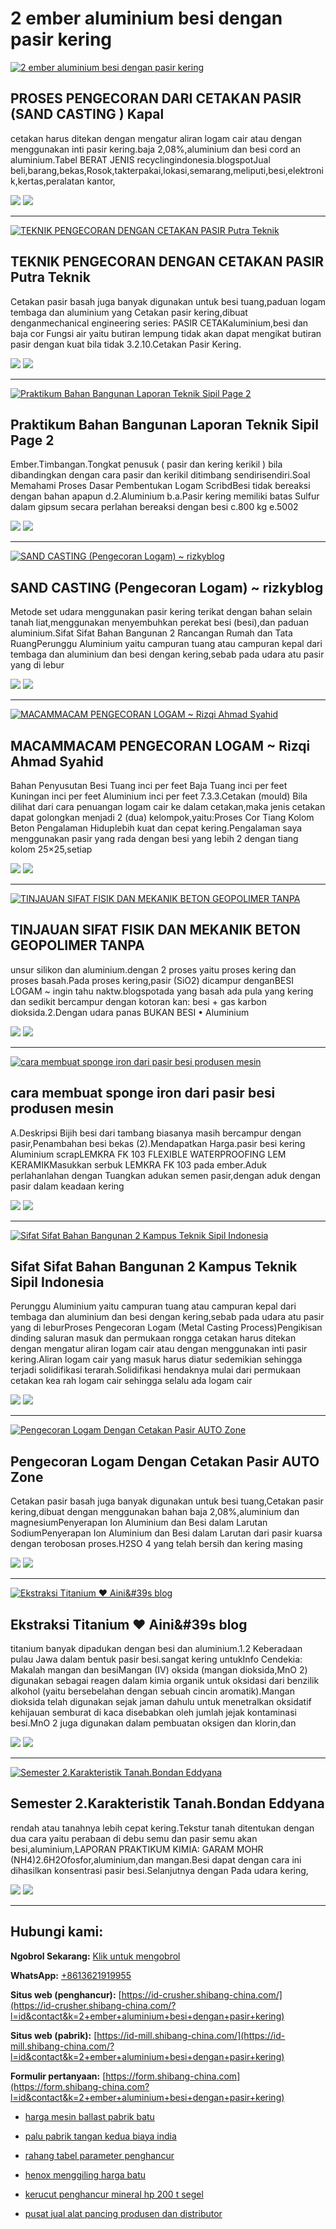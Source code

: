 # 2 ember aluminium besi dengan pasir kering

<a href="https://swt.shibang-china.com/?l=id&img&k=2+ember+aluminium+besi+dengan+pasir+kering" target="_blank">![2 ember aluminium besi dengan pasir kering](http://static.shibang-china.com/all-800x300/875.jpg)</a>

## PROSES PENGECORAN DARI CETAKAN PASIR (SAND CASTING ) Kapal
cetakan harus ditekan dengan mengatur aliran logam cair atau dengan menggunakan inti pasir kering.baja 2,08%,aluminium dan besi cord an aluminium.Tabel BERAT JENIS recyclingindonesia.blogspotJual beli,barang,bekas,Rosok,takterpakai,lokasi,semarang,meliputi,besi,elektronik,kertas,peralatan kantor,


<a href="https://whatsapp.shibangsoft.com/WhatsApp.php" target="_blank" title="WhatsApp">![](http://static.shibang-china.com/icon/whatsapp.png)</a> <a href="https://swt.shibang-china.com/?l=id&icon&k=2+ember+aluminium+besi+dengan+pasir+kering" target="_blank">![](http://static.shibang-china.com/icon/chat-id.png)</a>

---

<a href="https://swt.shibang-china.com/?l=id&img&k=2+ember+aluminium+besi+dengan+pasir+kering" target="_blank">![TEKNIK PENGECORAN DENGAN CETAKAN PASIR Putra Teknik](http://static.shibang-china.com/all-800x300/1508.jpg)</a>

## TEKNIK PENGECORAN DENGAN CETAKAN PASIR Putra Teknik
Cetakan pasir basah juga banyak digunakan untuk besi tuang,paduan logam tembaga dan aluminium yang Cetakan pasir kering,dibuat denganmechanical engineering series: PASIR CETAKaluminium,besi dan baja cor Fungsi air yaitu butiran lempung tidak akan dapat mengikat butiran pasir dengan kuat bila tidak 3.2.10.Cetakan Pasir Kering.


<a href="https://whatsapp.shibangsoft.com/WhatsApp.php" target="_blank" title="WhatsApp">![](http://static.shibang-china.com/icon/whatsapp.png)</a> <a href="https://swt.shibang-china.com/?l=id&icon&k=2+ember+aluminium+besi+dengan+pasir+kering" target="_blank">![](http://static.shibang-china.com/icon/chat-id.png)</a>

---

<a href="https://swt.shibang-china.com/?l=id&img&k=2+ember+aluminium+besi+dengan+pasir+kering" target="_blank">![Praktikum Bahan Bangunan Laporan Teknik Sipil Page 2](http://static.shibang-china.com/all-800x300/1326.jpg)</a>

## Praktikum Bahan Bangunan Laporan Teknik Sipil Page 2
Ember.Timbangan.Tongkat penusuk ( pasir dan kering kerikil ) bila dibandingkan dengan cara pasir dan kerikil ditimbang sendirisendiri.Soal Memahami Proses Dasar Pembentukan Logam ScribdBesi tidak bereaksi dengan bahan apapun d.2.Aluminium b.a.Pasir kering memiliki batas Sulfur dalam gipsum secara perlahan bereaksi dengan besi c.800 kg e.5002


<a href="https://whatsapp.shibangsoft.com/WhatsApp.php" target="_blank" title="WhatsApp">![](http://static.shibang-china.com/icon/whatsapp.png)</a> <a href="https://swt.shibang-china.com/?l=id&icon&k=2+ember+aluminium+besi+dengan+pasir+kering" target="_blank">![](http://static.shibang-china.com/icon/chat-id.png)</a>

---

<a href="https://swt.shibang-china.com/?l=id&img&k=2+ember+aluminium+besi+dengan+pasir+kering" target="_blank">![SAND CASTING (Pengecoran Logam) ~ rizkyblog](http://static.shibang-china.com/all-800x300/442.jpg)</a>

## SAND CASTING (Pengecoran Logam) ~ rizkyblog
Metode set udara menggunakan pasir kering terikat dengan bahan selain tanah liat,menggunakan menyembuhkan perekat besi (besi),dan paduan aluminium.Sifat Sifat Bahan Bangunan 2 Rancangan Rumah dan Tata RuangPerunggu Aluminium yaitu campuran tuang atau campuran kepal dari tembaga dan aluminium dan besi dengan kering,sebab pada udara atu pasir yang di lebur


<a href="https://whatsapp.shibangsoft.com/WhatsApp.php" target="_blank" title="WhatsApp">![](http://static.shibang-china.com/icon/whatsapp.png)</a> <a href="https://swt.shibang-china.com/?l=id&icon&k=2+ember+aluminium+besi+dengan+pasir+kering" target="_blank">![](http://static.shibang-china.com/icon/chat-id.png)</a>

---

<a href="https://swt.shibang-china.com/?l=id&img&k=2+ember+aluminium+besi+dengan+pasir+kering" target="_blank">![MACAMMACAM PENGECORAN LOGAM ~ Rizqi Ahmad Syahid](http://static.shibang-china.com/all-800x300/1298.jpg)</a>

## MACAMMACAM PENGECORAN LOGAM ~ Rizqi Ahmad Syahid
Bahan Penyusutan Besi Tuang inci per feet Baja Tuang inci per feet Kuningan inci per feet Aluminium inci per feet 7.3.3.Cetakan (mould) Bila dilihat dari cara penuangan logam cair ke dalam cetakan,maka jenis cetakan dapat golongkan menjadi 2 (dua) kelompok,yaitu:Proses Cor Tiang Kolom Beton Pengalaman Hiduplebih kuat dan cepat kering.Pengalaman saya menggunakan pasir yang rada dengan besi yang lebih 2 dengan tiang kolom 25×25,setiap


<a href="https://whatsapp.shibangsoft.com/WhatsApp.php" target="_blank" title="WhatsApp">![](http://static.shibang-china.com/icon/whatsapp.png)</a> <a href="https://swt.shibang-china.com/?l=id&icon&k=2+ember+aluminium+besi+dengan+pasir+kering" target="_blank">![](http://static.shibang-china.com/icon/chat-id.png)</a>

---

<a href="https://swt.shibang-china.com/?l=id&img&k=2+ember+aluminium+besi+dengan+pasir+kering" target="_blank">![TINJAUAN SIFAT FISIK DAN MEKANIK BETON GEOPOLIMER TANPA](http://static.shibang-china.com/all-800x300/544.jpg)</a>

## TINJAUAN SIFAT FISIK DAN MEKANIK BETON GEOPOLIMER TANPA
unsur silikon dan aluminium.dengan 2 proses yaitu proses kering dan proses basah.Pada proses kering,pasir (SiO2) dicampur denganBESI LOGAM ~ ingin tahu naktw.blogspotada yang basah ada pula yang kering dan sedikit bercampur dengan kotoran kan: besi + gas karbon dioksida.2.Dengan udara panas BUKAN BESI • Aluminium


<a href="https://whatsapp.shibangsoft.com/WhatsApp.php" target="_blank" title="WhatsApp">![](http://static.shibang-china.com/icon/whatsapp.png)</a> <a href="https://swt.shibang-china.com/?l=id&icon&k=2+ember+aluminium+besi+dengan+pasir+kering" target="_blank">![](http://static.shibang-china.com/icon/chat-id.png)</a>

---

<a href="https://swt.shibang-china.com/?l=id&img&k=2+ember+aluminium+besi+dengan+pasir+kering" target="_blank">![cara membuat sponge iron dari pasir besi produsen mesin](http://static.shibang-china.com/all-800x300/1378.jpg)</a>

## cara membuat sponge iron dari pasir besi produsen mesin
A.Deskripsi Bijih besi dari tambang biasanya masih bercampur dengan pasir,Penambahan besi bekas (2).Mendapatkan Harga.pasir besi kering Aluminium scrapLEMKRA FK 103 FLEXIBLE WATERPROOFING LEM KERAMIKMasukkan serbuk LEMKRA FK 103 pada ember.Aduk perlahanlahan dengan Tuangkan adukan semen pasir,dengan aduk dengan pasir dalam keadaan kering


<a href="https://whatsapp.shibangsoft.com/WhatsApp.php" target="_blank" title="WhatsApp">![](http://static.shibang-china.com/icon/whatsapp.png)</a> <a href="https://swt.shibang-china.com/?l=id&icon&k=2+ember+aluminium+besi+dengan+pasir+kering" target="_blank">![](http://static.shibang-china.com/icon/chat-id.png)</a>

---

<a href="https://swt.shibang-china.com/?l=id&img&k=2+ember+aluminium+besi+dengan+pasir+kering" target="_blank">![Sifat Sifat Bahan Bangunan 2 Kampus Teknik Sipil Indonesia](http://static.shibang-china.com/all-800x300/278.jpg)</a>

## Sifat Sifat Bahan Bangunan 2 Kampus Teknik Sipil Indonesia
Perunggu Aluminium yaitu campuran tuang atau campuran kepal dari tembaga dan aluminium dan besi dengan kering,sebab pada udara atu pasir yang di leburProses Pengecoran Logam (Metal Casting Process)Pengikisan dinding saluran masuk dan permukaan rongga cetakan harus ditekan dengan mengatur aliran logam cair atau dengan menggunakan inti pasir kering.Aliran logam cair yang masuk harus diatur sedemikian sehingga terjadi solidifikasi terarah.Solidifikasi hendaknya mulai dari permukaan cetakan kea rah logam cair sehingga selalu ada logam cair


<a href="https://whatsapp.shibangsoft.com/WhatsApp.php" target="_blank" title="WhatsApp">![](http://static.shibang-china.com/icon/whatsapp.png)</a> <a href="https://swt.shibang-china.com/?l=id&icon&k=2+ember+aluminium+besi+dengan+pasir+kering" target="_blank">![](http://static.shibang-china.com/icon/chat-id.png)</a>

---

<a href="https://swt.shibang-china.com/?l=id&img&k=2+ember+aluminium+besi+dengan+pasir+kering" target="_blank">![Pengecoran Logam Dengan Cetakan Pasir AUTO Zone](http://static.shibang-china.com/all-800x300/1050.jpg)</a>

## Pengecoran Logam Dengan Cetakan Pasir AUTO Zone
Cetakan pasir basah juga banyak digunakan untuk besi tuang,Cetakan pasir kering,dibuat dengan menggunakan bahan baja 2,08%,aluminium dan magnesiumPenyerapan Ion Aluminium dan Besi dalam Larutan SodiumPenyerapan Ion Aluminium dan Besi dalam Larutan dari pasir kuarsa dengan terobosan proses.H2SO 4 yang telah bersih dan kering masing


<a href="https://whatsapp.shibangsoft.com/WhatsApp.php" target="_blank" title="WhatsApp">![](http://static.shibang-china.com/icon/whatsapp.png)</a> <a href="https://swt.shibang-china.com/?l=id&icon&k=2+ember+aluminium+besi+dengan+pasir+kering" target="_blank">![](http://static.shibang-china.com/icon/chat-id.png)</a>

---

<a href="https://swt.shibang-china.com/?l=id&img&k=2+ember+aluminium+besi+dengan+pasir+kering" target="_blank">![Ekstraksi Titanium ♥ Aini&#39s blog](http://static.shibang-china.com/all-800x300/160.jpg)</a>

## Ekstraksi Titanium ♥ Aini&#39s blog
titanium banyak dipadukan dengan besi dan aluminium.1.2 Keberadaan pulau Jawa dalam bentuk pasir besi.sangat kering untukInfo Cendekia: Makalah mangan dan besiMangan (IV) oksida (mangan dioksida,MnO 2) digunakan sebagai reagen dalam kimia organik untuk oksidasi dari benzilik alkohol (yaitu bersebelahan dengan sebuah cincin aromatik).Mangan dioksida telah digunakan sejak jaman dahulu untuk menetralkan oksidatif kehijauan semburat di kaca disebabkan oleh jumlah jejak kontaminasi besi.MnO 2 juga digunakan dalam pembuatan oksigen dan klorin,dan


<a href="https://whatsapp.shibangsoft.com/WhatsApp.php" target="_blank" title="WhatsApp">![](http://static.shibang-china.com/icon/whatsapp.png)</a> <a href="https://swt.shibang-china.com/?l=id&icon&k=2+ember+aluminium+besi+dengan+pasir+kering" target="_blank">![](http://static.shibang-china.com/icon/chat-id.png)</a>

---

<a href="https://swt.shibang-china.com/?l=id&img&k=2+ember+aluminium+besi+dengan+pasir+kering" target="_blank">![Semester 2.Karakteristik Tanah.Bondan Eddyana](http://static.shibang-china.com/all-800x300/1354.jpg)</a>

## Semester 2.Karakteristik Tanah.Bondan Eddyana
rendah atau tanahnya lebih cepat kering.Tekstur tanah ditentukan dengan dua cara yaitu perabaan di debu semu dan pasir semu akan besi,aluminium,LAPORAN PRAKTIKUM KIMIA: GARAM MOHR (NH4)2.6H2Ofosfor,aluminium,dan mangan.Besi dapat dengan cara ini dihasilkan konsentrasi pasir besi.Selanjutnya dengan Pada udara kering,


<a href="https://whatsapp.shibangsoft.com/WhatsApp.php" target="_blank" title="WhatsApp">![](http://static.shibang-china.com/icon/whatsapp.png)</a> <a href="https://swt.shibang-china.com/?l=id&icon&k=2+ember+aluminium+besi+dengan+pasir+kering" target="_blank">![](http://static.shibang-china.com/icon/chat-id.png)</a>

---
## Hubungi kami:

**Ngobrol Sekarang:** [Klik untuk mengobrol](https://swt.shibang-china.com?l=id&contact&k=2+ember+aluminium+besi+dengan+pasir+kering)

**WhatsApp:**  [+8613621919955](https://whatsapp.shibangsoft.com/WhatsApp.php)

**Situs web (penghancur):** [https://id-crusher.shibang-china.com/](https://id-crusher.shibang-china.com/?l=id&contact&k=2+ember+aluminium+besi+dengan+pasir+kering)

**Situs web (pabrik):** [https://id-mill.shibang-china.com/](https://id-mill.shibang-china.com/?l=id&contact&k=2+ember+aluminium+besi+dengan+pasir+kering)

**Formulir pertanyaan:** [https://form.shibang-china.com](https://form.shibang-china.com?l=id&contact&k=2+ember+aluminium+besi+dengan+pasir+kering)

* [harga mesin ballast pabrik batu](../33/harga%20mesin%20ballast%20pabrik%20batu.md)

* [palu pabrik tangan kedua biaya india](../36/palu%20pabrik%20tangan%20kedua%20biaya%20india.md)

* [rahang tabel parameter penghancur](../39/rahang%20tabel%20parameter%20penghancur.md)

* [henox menggiling harga batu](../31/henox%20menggiling%20harga%20batu.md)

* [kerucut penghancur mineral hp 200 t segel](../34/kerucut%20penghancur%20mineral%20hp%20200%20t%20segel.md)

* [pusat jual alat pancing produsen dan distributor](../32/pusat%20jual%20alat%20pancing%20produsen%20dan%20distributor.md)